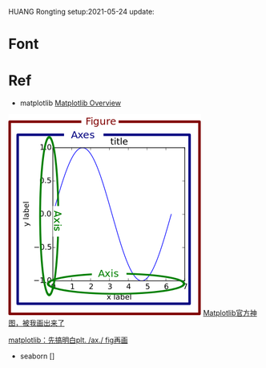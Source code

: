 HUANG Rongting
setup:2021-05-24
update:

# Font


# Ref

- matplotlib
[Matplotlib Overview](https://matplotlib.org/stable/contents.html)

![fig_map](./figs/fig_map.png)
[Matplotlib官方神图，被我画出来了](https://zhuanlan.zhihu.com/p/345046797)

[matplotlib：先搞明白plt. /ax./ fig再画](https://zhuanlan.zhihu.com/p/93423829)

- seaborn
[]
